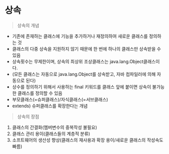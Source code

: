 # 상속 

> 상속의 개념
> 
- 기존에 존재하는 클래스에 기능을 추가하거나 재정의하여 새로운 클래스를 정의하는 것
- 클래스의 다중 상속을 지원하지 않기 때문에 한 번에 하나의 클래스만 상속받을 수 있음
- 상속횟수는 무제한이며, 상속의 최상위 조상클래스는 java.lang.Object클래스이다.
- (모든 클래스는 자동으로 java.lang.Object를 상속받고, 자바 컴파일러에 의해 자동으로 된다)
- 상수를 정의하기 위해서 사용하는 final 키워드를 클래스 앞에 붙이면 상속이 불가능한 클래스를 정의할 수 있음
- 부모클래스(=슈퍼클래스)/자식클래스(=서브클래스)
- extends) 슈퍼클래스를 확장한다는 개념

> 상속의 장점
> 
1. 클래스의 간결화(멤버변수의 중복작성 불필요)
2. 클래스 관리 용이(클래스들의 계층적 분류)
3. 소프트웨어의 생산성 향상(클래스의 재사용과 확장 용이/새로운 클래스의 작성속도 빠름)